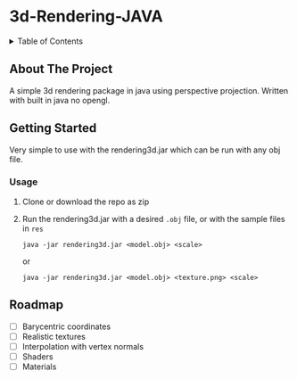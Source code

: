 # 3d-Rendering-JAVA

<div id="top"></div>

<!-- TABLE OF CONTENTS -->
<details>
  <summary>Table of Contents</summary>
  <ol>
    <li>
      <a href="#about-the-project">About The Project</a>
      <ul>
        <li><a href="#built-with">Built With</a></li>
      </ul>
    </li>
    <li>
      <a href="#getting-started">Getting Started</a>
      <ul>
        <li><a href="#prerequisites">Prerequisites</a></li>
        <li><a href="#installation">Installation</a></li>
      </ul>
    </li>
    <li><a href="#usage">Usage</a></li>
    <li><a href="#roadmap">Roadmap</a></li>
    <li><a href="#contributing">Contributing</a></li>
    <li><a href="#license">License</a></li>
    <li><a href="#contact">Contact</a></li>
    <li><a href="#acknowledgments">Acknowledgments</a></li>
  </ol>
</details>



<!-- ABOUT THE PROJECT -->
## About The Project

A simple 3d rendering package in java using perspective projection. Written with built in java no opengl.   

<!-- GETTING STARTED -->
## Getting Started

Very simple to use with the rendering3d.jar which can be run with any obj file. 

### Usage

1. Clone or download the repo as zip
3. Run the rendering3d.jar with a desired `.obj` file, or with the sample files in `res` 

   ```
   java -jar rendering3d.jar <model.obj> <scale>
   ```
   or 
   ```
   java -jar rendering3d.jar <model.obj> <texture.png> <scale>
   ```

<!-- ROADMAP -->
## Roadmap

- [ ] Barycentric coordinates
- [ ] Realistic textures
- [ ] Interpolation with vertex normals 
- [ ] Shaders 
- [ ] Materials 
